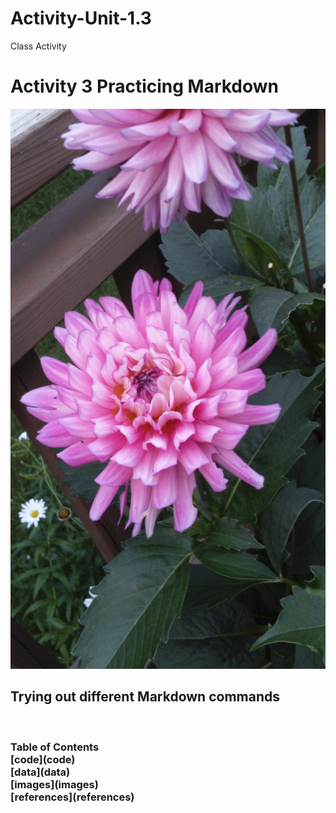 # Activity-Unit-1.3
Class Activity
<br>
# Activity 3 Practicing Markdown
![Flowers](images/DSC_0003.jpg)
<br>
## Trying out different Markdown commands
<br>
<h3> Table of Contents
<br>
[code](code) <br>
[data](data) <br>
[images](images) <br>
[references](references)<br>
